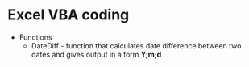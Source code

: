 # Excel VBA coding

- Functions
	- DateDiff - function that calculates date difference between two dates and gives output in a form **Y;m;d**
